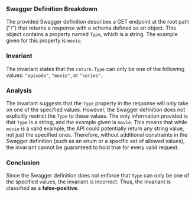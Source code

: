 ### Swagger Definition Breakdown
The provided Swagger definition describes a GET endpoint at the root path ("/") that returns a response with a schema defined as an object. This object contains a property named `Type`, which is a string. The example given for this property is `movie`.

### Invariant
The invariant states that the `return.Type` can only be one of the following values: `"episode"`, `"movie"`, or `"series"`.

### Analysis
The invariant suggests that the `Type` property in the response will only take on one of the specified values. However, the Swagger definition does not explicitly restrict the `Type` to these values. The only information provided is that `Type` is a string, and the example given is `movie`. This means that while `movie` is a valid example, the API could potentially return any string value, not just the specified ones. Therefore, without additional constraints in the Swagger definition (such as an enum or a specific set of allowed values), the invariant cannot be guaranteed to hold true for every valid request.

### Conclusion
Since the Swagger definition does not enforce that `Type` can only be one of the specified values, the invariant is incorrect. Thus, the invariant is classified as a **false-positive**.
